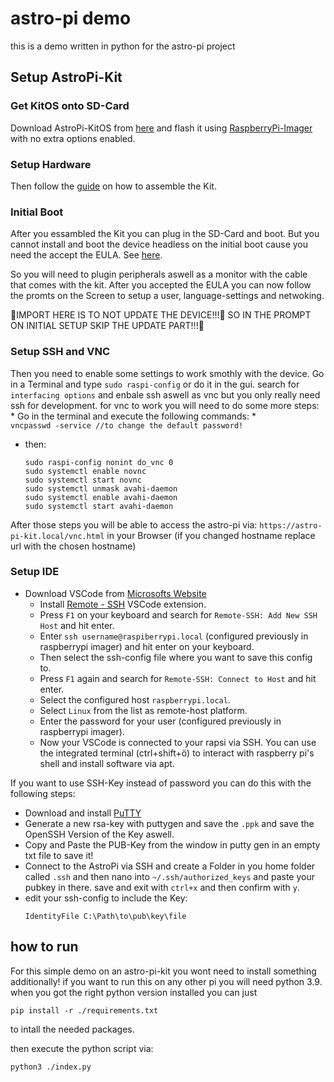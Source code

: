 # astro-pi demo

this is a demo written in python for the astro-pi project

## Setup AstroPi-Kit
### Get KitOS onto SD-Card
  Download AstroPi-KitOS from [here](https://downloads.raspberrypi.org/AstroPi_latest) and flash it using [RaspberryPi-Imager](https://github.com/raspberrypi/rpi-imager/releases) with no extra options enabled.

### Setup Hardware
  Then follow the [guide](https://projects.raspberrypi.org/en/projects/code-for-your-astro-pi-mission-space-lab-experiment/1) on how to assemble the Kit.

### Initial Boot
  After you essambled the Kit you can plug in the SD-Card and boot. But you cannot install and boot the device headless on the initial boot cause you need the accept the EULA. See [here](https://projects.raspberrypi.org/en/projects/code-for-your-astro-pi-mission-space-lab-experiment/2).

  So you will need to plugin peripherals aswell as a monitor with the cable that comes with the kit.
  After you accepted the EULA you can now follow the promts on the Screen to setup a user, language-settings and netwoking.
  
  🔴IMPORT HERE IS TO NOT UPDATE THE DEVICE!!!🔴 SO IN THE PROMPT ON INITIAL SETUP SKIP THE UPDATE PART!!!🔴

### Setup SSH and VNC
  Then you need to enable some settings to work smothly with the device. Go in a Terminal and type `sudo raspi-config` 
  or do it in the gui. search for `interfacing options` and enbale ssh aswell as vnc but you only really need ssh for development.
  for vnc to work you will need to do some more steps: 
    * Go in the terminal and execute the following commands: 
    *  
      ```
      vncpasswd -service //to change the default password!
      ```
   * then:
      ```
      sudo raspi-config nonint do_vnc 0
      sudo systemctl enable novnc
      sudo systemctl start novnc
      sudo systemctl unmask avahi-daemon
      sudo systemctl enable avahi-daemon
      sudo systemctl start avahi-daemon
      ```
  After those steps you will be able to access the astro-pi via:
  `https://astro-pi-kit.local/vnc.html` in your Browser (if you changed hostname replace url with the chosen hostname) 

### Setup IDE
* Download VSCode from [Microsofts Website](https://code.visualstudio.com/download)
    * Install [Remote - SSH](https://marketplace.visualstudio.com/items?itemName=ms-vscode-remote.remote-ssh) VSCode extension.
    * Press `F1` on your keyboard and search for `Remote-SSH: Add New SSH Host` and hit enter.
    * Enter `ssh username@raspiberrypi.local` (configured previously in raspberrypi imager) and hit enter on your keyboard. 
    * Then select the ssh-config file where you want to save this config to.
    * Press `F1` again and search for `Remote-SSH: Connect to Host` and hit enter.
    * Select the configured host `raspberrypi.local`.
    * Select `Linux` from the list as remote-host platform.
    * Enter the password for your user (configured previously in raspberrypi imager).
    * Now your VSCode is connected to your rapsi via SSH. You can use the integrated terminal (ctrl+shift+ö) to interact with raspberry pi's shell and install software via apt.
    
If you want to use SSH-Key instead of password you can do this with the following steps:
  * Download and install [PuTTY](https://www.chiark.greenend.org.uk/~sgtatham/putty/latest.html)
  * Generate a new rsa-key with puttygen and save the `.ppk` and save the OpenSSH Version of the Key aswell.
  * Copy and Paste the PUB-Key from the window in putty gen in an empty txt file to save it!
  * Connect to the AstroPi via SSH and create a Folder in you home folder called `.ssh` and then nano into `~/.ssh/authorized_keys` and paste your pubkey in there. save and exit with `ctrl+x` and then confirm with `y`.
  * edit your ssh-config to include the Key:
     ```
     IdentityFile C:\Path\to\pub\key\file
     ```
  
## how to run
  For this simple demo on an astro-pi-kit you wont need to install something additionally!
  if you want to run this on any other pi you will need python 3.9. 
  when you got the right python version installed you can just
  ```
  pip install -r ./requirements.txt
  ```
  to intall the needed packages.

  then execute the python script via:
  ``` 
  python3 ./index.py
  ```
